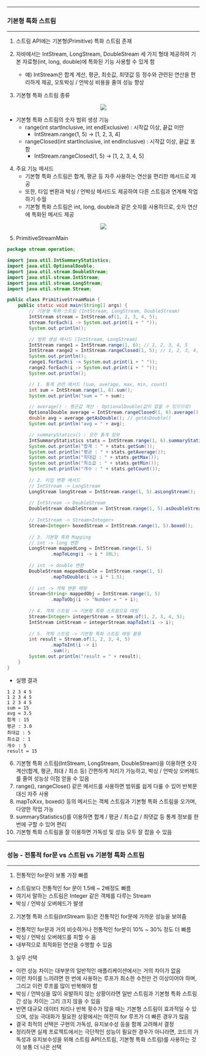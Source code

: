 -----
### 기본형 특화 스트림
-----
1. 스트림 API에는 기본형(Primitive) 특화 스트림 존재
2. 자바에서는 IntStream, LongStream, DoubleStream 세 가지 형태 제공하여 기본 자료형(int, long, double)에 특화된 기능 사용할 수 있게 함
   + 예) IntStream은 합계 계산, 평균, 최솟값, 최댓값 등 정수와 관련된 연산을 편리하게 제공, 오토박싱 / 언박싱 비용을 줄여 성능 향상

3. 기본형 특화 스트림 종류
<div align="center">
<img src="https://github.com/user-attachments/assets/6beb48ce-ba26-4430-bb33-5393378b427d">
</div>

  - 기본형 특화 스트림의 숫자 범위 생성 기능
    + range(int startInclusive, int endExclusive) : 시작값 이상, 끝값 미만
      * IntStream.range(1, 5) → [1, 2, 3, 4]
    + rangeClosed(int startInclusive, int endInclusive) : 시작값 이상, 끝값 포함
      * IntStream.rangeClosed(1, 5) → [1, 2, 3, 4, 5]

4. 주요 기능 메서드
   - 기본형 특화 스트림은 합계, 평균 등 자주 사용하는 연산을 편리한 메서드로 제공
   - 또한, 타입 변환과 박싱 / 언박싱 메서드도 제공하여 다른 스트림과 연계해 작업하기 수월
   - 기본형 특화 스트림은 int, long, double과 같은 숫자를 사용하므로, 숫자 연산에 특화된 메서드 제공
<div align="center">
<img src="https://github.com/user-attachments/assets/c5c15414-e6fb-448a-b408-7dd6a2b380d9">
</div>

5. PrimitiveStreamMain
```java
package stream.operation;

import java.util.IntSummaryStatistics;
import java.util.OptionalDouble;
import java.util.stream.DoubleStream;
import java.util.stream.IntStream;
import java.util.stream.LongStream;
import java.util.stream.Stream;

public class PrimitiveStreamMain {
    public static void main(String[] args) {
        // 기본형 특화 스트림 (IntStream, LongStream, DoubleStream)
        IntStream stream = IntStream.of(1, 2, 3, 4, 5);
        stream.forEach(i -> System.out.print(i + " "));
        System.out.println();

        // 범위 생성 메서드 (IntStream, LongStream)
        IntStream range1 = IntStream.range(1, 6); // 1, 2, 3, 4, 5
        IntStream range2 = IntStream.rangeClosed(1, 5); // 1, 2, 3, 4, 5
        System.out.println();
        range1.forEach(i -> System.out.print(i + " "));
        range2.forEach(i -> System.out.print(i + " "));
        System.out.println();

        // 1. 통계 관련 메서드 (sum, average, max, min, count)
        int sum = IntStream.range(1, 6).sum();
        System.out.println("sum = " + sum);

        // average() : 평균값 계산 - OptionalDouble(값이 없을 수 있으므로)
        OptionalDouble average = IntStream.rangeClosed(1, 6).average();
        double avg = average.getAsDouble(); // getAsDouble()
        System.out.println("avg = " + avg);

        // summaryStatics() : 모든 통계 정보
        IntSummaryStatistics stats = IntStream.range(1, 6).summaryStatistics();
        System.out.println("합계 : " + stats.getSum());
        System.out.println("평균 : " + stats.getAverage());
        System.out.println("최대값 : " + stats.getMax());
        System.out.println("최소값 : " + stats.getMin());
        System.out.println("개수 : " + stats.getCount());
        
        // 2. 타입 변환 메서드 
        // IntStream -> LongStream
        LongStream longStream = IntStream.range(1, 5).asLongStream();
        
        // IntStream -> DoubleStream
        DoubleStream doubleStream = IntStream.range(1, 5).asDoubleStream();
        
        // IntStream -> Stream<Integer>
        Stream<Integer> boxedStream = IntStream.range(1, 5).boxed();
        
        // 3. 기본형 특화 Mapping
        // int -> long 변환
        LongStream mappedLong = IntStream.range(1, 5)
                .mapToLong(i -> i * 10L);
        
        // int -> double 변환
        DoubleStream mappedDouble = IntStream.range(1, 5)
                .mapToDouble(i -> i * 1.5);
        
        // int -> 객체 변환 매핑
        Stream<String> mappedObj = IntStream.range(1, 5)
                .mapToObj(i -> "Number = " + i);
        
        // 4. 객체 스트림 -> 기본형 특화 스트림으로 매핑
        Stream<Integer> integerStream = Stream.of(1, 2, 3, 4, 5);
        IntStream intStream = integerStream.mapToInt(i -> i);
        
        // 5. 객체 스트림 -> 기본형 특화 스트림 매핑 활용
        int result = Stream.of(1, 2, 3, 4, 5)
                .mapToInt(i -> i)
                .sum();
        System.out.println("result = " + result);
    }
}
```

  - 실행 결과
```
1 2 3 4 5 
1 2 3 4 5 
1 2 3 4 5 
sum = 15
avg = 3.5
합계 : 15
평균 : 3.0
최대값 : 5
최소값 : 1
개수 : 5
result = 15
```

6. 기본형 특화 스트림(IntStream, LongStream, DoubleStream)을 이용하면 숫자 계산(합계, 평균, 최대 / 최소 등) 간편하게 처리가 가능하고, 박싱 / 언박싱 오버헤드를 줄여 성능상 이점 얻을 수 있음
7. range(), rangeClose() 같은 메서드를 사용하면 범위를 쉽게 다룰 수 있어 반복문 대신 자주 사용
8. mapToXxx, boxed() 등의 메서드는 객체 스트림과 기본형 특화 스트림을 오가며, 다양한 작업 가능
9. summaryStatistics()를 이용하면 합계 / 평균 / 최소값 / 최댓값 등 통계 정보를 한 번에 구할 수 있어 편리
10. 기본형 특화 스트림을 잘 이용하면 가독성 및 성능 모두 잘 잡을 수 있음

-----
### 성능 - 전통적 for문 vs 스트림 vs 기본형 특화 스트림
-----
1. 전통적인 for문이 보통 가장 빠름
  - 스트림보다 전통적인 for 문이 1.5배 ~ 2배정도 빠름
  - 여기서 말하는 스트림은 Integer 같은 객체를 다루는 Stream
  - 박싱 / 언박싱 오버헤드가 발생

2. 기본형 특화 스트림(IntStream 등)은 전통적인 for문에 가까운 성능을 보여줌
  - 전통적인 for문과 거의 비슷하거나 전통적인 for문이 10% ~ 30% 정도 더 빠름
  - 박싱 / 언박싱 오버헤드를 피할 수 음
  - 내부적으로 최적화된 연산을 수행할 수 있음

3. 실무 선택
  - 이런 성능 차이는 대부분의 일반적인 애플리케이션에서는 거의 차이가 없음
  - 이런 차이를 느끼려면 한 번에 사용하는 루프가 최소한 수천만 건 이상이어야 하며, 그리고 이런 루프를 많이 반복해야 함
  - 박싱 / 언박싱을 많이 유발하지 않는 상황이라면 일반 스트림과 기본형 특화 스트림 간 성능 차이는 그리 크지 않을 수 있음
  - 반면 대규모 데이터 처리나 반복 횟수가 많을 때는 기본형 스트림이 효과적일 수 있으며, 성능 극대화가 필요한 상황에서는 여전히 for 루프가 더 빠른 경우가 많음
  - 결국 최적의 선택은 구현의 가독성, 유지보수성 등을 함께 고려해서 결정
  - 정리하면 실제 프로젝트에서는 극단적인 성능이 필요한 경우가 아니라면, 코드의 가독성과 유지보수성을 위해 스트림 API(스트림, 기본형 특화 스트림)를 사용하는 것이 보통 더 나은 선택
